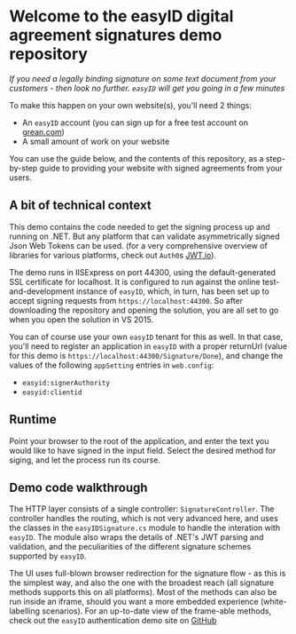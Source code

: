 # Welcome to the easyID digital agreement signatures demo repository

*If you need a legally binding signature on some text document from your customers - then look no further.
`easyID` will get you going in a few minutes*

To make this happen on your own website(s), you'll need 2 things:
- An `easyID` account (you can sign up for a free test account on [grean.com](https://www.grean.com))
- A small amount of work on your website

You can use the guide below, and the contents of this repository, as a step-by-step guide to providing your website with signed agreements from your users.

## A bit of technical context
This demo contains the code needed to get the signing process up and running on .NET.
But any platform that can validate asymmetrically signed Json Web Tokens can be used.
(for a very comprehensive overview of libraries for various platforms, check out `Auth0`s [JWT.io](https://jwt.io)).

The demo runs in IISExpress on port 44300, using the default-generated SSL certificate for localhost.
It is configured to run against the online test-and-development instance of `easyID`, which, in turn, 
has been set up to accept signing requests from `https://localhost:44300`. 
So after downloading the repository and opening the solution, you are all set to go when you open
the solution in VS 2015.

You can of course use your own `easyID` tenant for this as well. In that case, you'll need to register 
an application in `easyID` with a proper returnUrl (value for this demo is `https://localhost:44300/Signature/Done`), 
and change the values of the following `appSetting` entries in `web.config`:
- `easyid:signerAuthority`
- `easyid:clientid`

## Runtime
Point your browser to the root of the application, and enter the text you would like to have signed 
in the input field. Select the desired method for siging, and let the process run its course.

## Demo code walkthrough
The HTTP layer consists of a single controller: `SignatureController`. 
The controller handles the routing, which is not very advanced here, and uses the classes in
the `easyIDSignature.cs` module to handle the interation with `easyID`.
The module also wraps the details of .NET's JWT parsing and validation, 
and the peculiarities of the different signature schemes supported by `easyID`.

The UI uses full-blown browser redirection for the signature flow - as this is the 
simplest way, and also the one with the broadest reach (all signature methods supports this on all platforms).
Most of the methods can also be run inside an iframe, should you want a more embedded experience (white-labelling scenarios).
For an up-to-date view of the frame-able methods, check out the `easyID` authentication demo site on [GitHub](https://www.github.com/greantech/easyiddemo)

